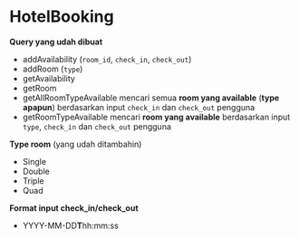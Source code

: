# HotelBooking
**Query yang udah dibuat**

- addAvailability (`room_id`, `check_in`, `check_out`)
- addRoom (`type`)
- getAvailability
- getRoom
- getAllRoomTypeAvailable
    mencari semua **room yang available** (**type apapun**) berdasarkan input `check_in` dan `check_out` pengguna
- getRoomTypeAvailable
    mencari **room yang available** berdasarkan input `type`, `check_in` dan `check_out` pengguna
	
**Type room** (yang udah ditambahin)

- Single
- Double
- Triple
- Quad

**Format input check_in/check_out**

- YYYY-MM-DD**T**hh:mm:ss